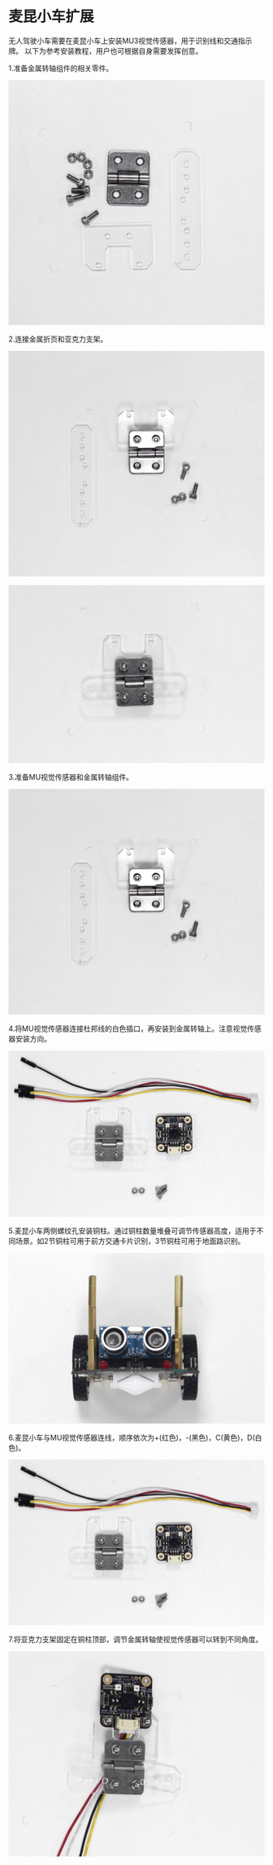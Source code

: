 # 麦昆小车扩展

无人驾驶小车需要在麦昆小车上安装MU3视觉传感器，用于识别线和交通指示牌。
以下为参考安装教程，用户也可根据自身需要发挥创意。

1.准备金属转轴组件的相关零件。

![](./images/maqueenExtended/1.jpg)

2.连接金属折页和亚克力支架。

![](./images/maqueenExtended/2.jpg)

![](./images/maqueenExtended/3.jpg)

3.准备MU视觉传感器和金属转轴组件。

![](./images/maqueenExtended/2.jpg)

4.将MU视觉传感器连接杜邦线的白色插口，再安装到金属转轴上。注意视觉传感器安装方向。

![](./images/maqueenExtended/4.jpg)

5.麦昆小车两侧螺纹孔安装铜柱。通过铜柱数量堆叠可调节传感器高度，适用于不同场景。如2节铜柱可用于前方交通卡片识别，3节铜柱可用于地面路识别。

![](./images/maqueenExtended/6.jpg)

6.麦昆小车与MU视觉传感器连线，顺序依次为+(红色)，-(黑色)，C(黄色)，D(白色)。

![](./images/maqueenExtended/4.jpg)

7.将亚克力支架固定在铜柱顶部，调节金属转轴使视觉传感器可以转到不同角度。

![](./images/maqueenExtended/5.jpg)